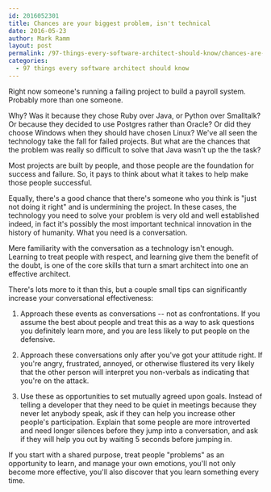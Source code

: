 ```yaml
---
id: 2016052301
title: Chances are your biggest problem, isn't technical
date: 2016-05-23
author: Mark Ramm
layout: post
permalink: /97-things-every-software-architect-should-know/chances-are-your-biggest-problem-isn-t-technical.html
categories:
  - 97 things every software architect should know
---
```


Right now someone's running a failing project to build a payroll system. Probably more than one
someone.

Why? Was it because they chose Ruby over Java, or Python over Smalltalk? Or because they
decided to use Postgres rather than Oracle? Or did they choose Windows when they should have
chosen Linux? We've all seen the technology take the fall for failed projects. But what are the
chances that the problem was really so difficult to solve that Java wasn't up the the task?

Most projects are built by people, and those people are the foundation for success and failure. So,
it pays to think about what it takes to help make those people successful.

Equally, there's a good chance that there's someone who you think is "just not doing it right" and
is undermining the project. In these cases, the technology you need to solve your problem is very
old and well established indeed, in fact it's possibly the most important technical innovation in
the history of humanity. What you need is a conversation.

Mere familiarity with the conversation as a technology isn't enough. Learning to treat people
with respect, and learning give them the benefit of the doubt, is one of the core skills that turn a
smart architect into one an effective architect.

There's lots more to it than this, but a couple small tips can significantly increase your
conversational effectiveness:
1. Approach these events as conversations -- not as confrontations.
If you assume the best about people and treat this as a way to ask questions you definitely learn
more, and you are less likely to put people on the defensive.

2. Approach these conversations only after you've got your attitude right.
If you're angry, frustrated, annoyed, or otherwise flustered its very likely that the other person
will interpret you non-verbals as indicating that you're on the attack.

3. Use these as opportunities to set mutually agreed upon goals.
Instead of telling a developer that they need to be quiet in meetings because they never let
anybody speak, ask if they can help you increase other people's participation. Explain that some
people are more introverted and need longer silences before they jump into a conversation, and
ask if they will help you out by waiting 5 seconds before jumping in.


If you start with a shared purpose, treat people "problems" as an opportunity to learn, and
manage your own emotions, you'll not only become more effective, you'll also discover that you
learn something every time.
